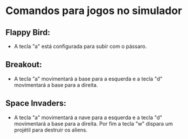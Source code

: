 # Comandos para jogos no simulador

## Flappy Bird:

* A tecla "a" está configurada para subir com o pássaro.
 
## Breakout:

* A tecla "a" movimentará a base para a esquerda e a tecla "d" movimentará a base para a direita.
  
## Space Invaders:

* A tecla "a" movimentará a nave para a esquerda e a tecla "d" movimentará a base para a direita. Por fim a tecla "w" dispara um projétil para destruir os aliens.
